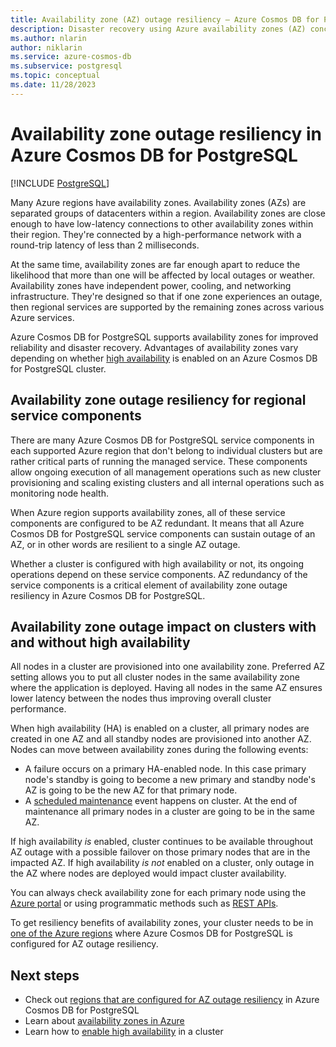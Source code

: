 ```yaml
---
title: Availability zone (AZ) outage resiliency – Azure Cosmos DB for PostgreSQL
description: Disaster recovery using Azure availability zones (AZ) concepts
ms.author: nlarin
author: niklarin
ms.service: azure-cosmos-db
ms.subservice: postgresql
ms.topic: conceptual
ms.date: 11/28/2023
---
```


# Availability zone outage resiliency in Azure Cosmos DB for PostgreSQL

[!INCLUDE [PostgreSQL](../includes/appliesto-postgresql.md)]

Many Azure regions have availability zones. Availability zones (AZs) are separated groups of datacenters within a region. Availability zones are close enough to have low-latency connections to other availability zones within their region. They're connected by a high-performance network with a round-trip latency of less than 2 milliseconds.

At the same time, availability zones are far enough apart to reduce the likelihood that more than one will be affected by local outages or weather. Availability zones have independent power, cooling, and networking infrastructure. They're designed so that if one zone experiences an outage, then regional services are supported by the remaining zones across various Azure services.

Azure Cosmos DB for PostgreSQL supports availability zones for improved reliability and disaster recovery. Advantages of availability zones vary depending on whether [high availability](./concepts-high-availability.md) is enabled on an Azure Cosmos DB for PostgreSQL cluster.

## Availability zone outage resiliency for regional service components
There are many Azure Cosmos DB for PostgreSQL service components in each supported Azure region that don't belong to individual clusters but are rather critical parts of running the managed service. These components allow ongoing execution of all management operations such as new cluster provisioning and scaling existing clusters and all internal operations such as monitoring node health.

When Azure region supports availability zones, all of these service components are configured to be AZ redundant. It means that all Azure Cosmos DB for PostgreSQL service components can sustain outage of an AZ, or in other words are resilient to a single AZ outage.

Whether a cluster is configured with high availability or not, its ongoing operations depend on these service components. AZ redundancy of the service components is a critical element of availability zone outage resiliency in Azure Cosmos DB for PostgreSQL.

## Availability zone outage impact on clusters with and without high availability

All nodes in a cluster are provisioned into one availability zone. Preferred AZ setting allows you to put all cluster nodes in the same availability zone where the application is deployed. Having all nodes in the same AZ ensures lower latency between the nodes thus improving overall cluster performance.

When high availability (HA) is enabled on a cluster, all primary nodes are created in one AZ and all standby nodes are provisioned into another AZ. Nodes can move between availability zones during the following events:

- A failure occurs on a primary HA-enabled node. In this case primary node's standby is going to become a new primary and standby node's AZ is going to be the new AZ for that primary node.
- A [scheduled maintenance](./concepts-maintenance.md) event happens on cluster. At the end of maintenance all primary nodes in a cluster are going to be in the same AZ. 

If high availability *is* enabled, cluster continues to be available throughout AZ outage with a possible failover on those primary nodes that are in the impacted AZ. 
If high availability *is not* enabled on a cluster, only outage in the AZ where nodes are deployed would impact cluster availability.

You can always check availability zone for each primary node using the [Azure portal](./concepts-cluster.md#node-availability-zone) or using programmatic methods such as [REST APIs](/rest/api/postgresqlhsc/servers/get).

To get resiliency benefits of availability zones, your cluster needs to be in [one of the Azure regions](./resources-regions.md) where Azure Cosmos DB for PostgreSQL is configured for AZ outage resiliency.

## Next steps

- Check out [regions that are configured for AZ outage resiliency](./resources-regions.md) in Azure Cosmos DB for PostgreSQL
- Learn about [availability zones in Azure](../../reliability/availability-zones-overview.md)
- Learn how to [enable high availability](howto-high-availability.md) in a cluster

